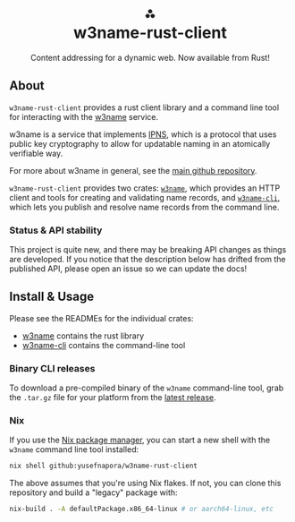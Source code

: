 <h1 align="center">⁂<br/>w3name-rust-client</h1>
<p align="center">Content addressing for a dynamic web. Now available from Rust!</p>

## About

`w3name-rust-client` provides a rust client library and a command line tool for interacting with the [w3name][] service.

w3name is a service that implements [IPNS](https://docs.ipfs.io/concepts/ipns/), which is a protocol that uses public key cryptography to allow for updatable naming in an atomically verifiable way. 

For more about w3name in general, see the [main github repository][w3name].

`w3name-rust-client` provides two crates: [`w3name`][w3name-crate], which provides an HTTP client and tools for creating and validating name records, and [`w3name-cli`][w3name-cli-crate], which lets you publish and resolve name records from the command line.

### Status & API stability

This project is quite new, and there may be breaking API changes as things are developed. If you notice that the description below has drifted from the published API, please open an issue so we can update the docs!

## Install & Usage

Please see the READMEs for the individual crates:

- [w3name](./w3name/README.md) contains the rust library
- [w3name-cli](./w3name-cli/README.md) contains the command-line tool

### Binary CLI releases

To download a pre-compiled binary of the `w3name` command-line tool, grab the `.tar.gz` file for your platform from the [latest release](https://github.com/yusefnapora/w3name-rust-client/releases).

### Nix

If you use the [Nix package manager](https://nixos.org/), you can start a new shell with the `w3name` command line tool installed:

```sh
nix shell github:yusefnapora/w3name-rust-client
```

The above assumes that you're using Nix flakes. If not, you can clone this repository and build a "legacy" package with:

```sh
nix-build . -A defaultPackage.x86_64-linux # or aarch64-linux, etc
```

[w3name]: https://github.com/web3-storage/w3name

[w3name-crate]: https://example.com/FIXME/upate-once-crate-is-published
[w3name-cli-crate]: https://example.com/FIXME/upate-once-crate-is-published